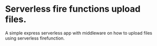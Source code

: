 # Serverless fire functions upload files.

A simple express serverless app with middleware on how to upload files using 
serverless firefunction.
